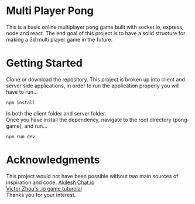 # Multi Player Pong
This is a basic online multiplayer pong game built with socket.io, express, node and react. The end goal of this project is to have a solid structure for making a 3d multi player game in the future.

# Getting Started
Clone or download the repository. This project is broken up into client and server side applications, in order to run the application properly you will have to run...
```
npm install
```
In both the client folder and server folder.
<br>
Once you have install the dependency, navigate to the root directory (pong-game), and run...
```
npm run dev
```

# Acknowledgments
This project would not have been possible without two main sources of inspiration and code.
[Akilesh Chat.io](https://github.com/AkileshRao/chat-client "Akilesh Chat.io")
<br>
[Victor Zhou's .io game tuturoial](https://victorzhou.com/blog/build-an-io-game-part-1/ "How to Build A Multiplayer Game")
<br>
Thanks you for your interest.
